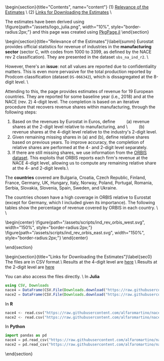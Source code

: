 <!-- =============================
     ABOUT
    ============================== -->
\begin{section}{title="Contents", name="content"}
(1) [Relevance of the Estimates](#summ) \\
(2) [Links for Downloading the Estimates](#sec0) \\

The estimates have been derived using \figure{path="/assets/logo_julia.png", width="10%", style="border-radius:2px;"}
and this page was created using [PkgPage.jl](https://github.com/tlienart/PkgPage.jl)
\end{section}

<!-- ==============================
     SUMMARY
     ============================== -->
\begin{section}{title="Relevance of the Estimates"}\label{summ}
Eurostat provides official statistics for revenue of industries in the **manufacturing sector** (sector C, with codes from 1000 to 3399, as defined by the NACE rev 2 classification). They are presented in the dataset `sbs_na_ind_r2`. \\

However, there's an **issue**: not all values are reported due to confidentiality matters. This is even more pervasive for the total production reported by Prodcom classification (dataset `DS-066342`), which is dissagregated at the 8-digit level. \\

Attending to this, the page provides estimates of revenue for 19 European countries. They are reported for some baseline year (i.e., 2018) and at the NACE (rev. 2) 4-digit level. The completion is based on an iterative procedure that recovers revenue shares within manufacturing, through the following steps:
1. Based on the revenues by Eurostat in Euros, define
	&ensp; &ensp; &ensp; (a) revenue shares at the 2-digit level relative to manufacturing, and \\
	&ensp; &ensp; &ensp; (b) revenue shares at the 4-digit level relative to the industry's 2-digit level.
2. Given remaining missing shares in (a) and (b), define relative shares based on previous years. To improve accuracy, the completion of relative shares are performed at the 4- and 2-digit level separately.
1. If there are still missing shares, we use information from the [ORBIS dataset](https://www.bvdinfo.com/en-gb/our-products/data/international/orbis). This exploits that ORBIS reports each firm's revenue at the NACE 4-digit level, allowing us to compute any remaining relative share at the 4- and 2-digit levels.\\

The **countries** covered are Bulgaria, Croatia, Czech Republic, Finland, France, Germany, UK, Hungary, Italy, 
Norway, Poland, Portugal, Romania, Serbia, Slovakia, Slovenia, Spain, Sweden, and Ukraine. 

The countries chosen have a high coverage in ORBIS relative to Eurostat (except for Germany, which I included given its importance). The following tables show the percentage of revenue covered by ORBIS in each country. \\ \\

\begin{center}
\figure{path="/assets/scripts/ind_rev_orbis_west.svg", width="150%", style="border-radius:2px;"}
\figure{path="/assets/scripts/ind_rev_orbis_east.svg", width="150%", style="border-radius:2px;"}
\end{center}



\end{section}


<!-- ==============================
     ESTIMATES
     ============================== -->
\begin{section}{title="Links for Downloading the Estimates"}\label{sec0}
The files are in CSV format.\\
Results at the 4-digit level are [here](https://raw.githubusercontent.com/alfaromartino/nace4europe/main/page/_assets/euro_nace4.csv) \\
Results at the 2-digit level are [here](https://raw.githubusercontent.com/alfaromartino/nace4europe/main/page/_assets/euro_nace2.csv)

You can also access the files directly. \\
In **Julia** 

```julia
using CSV, Downloads
nace4 = DataFrame(CSV.File(Downloads.download("https://raw.githubusercontent.com/alfaromartino/nace4europe/main/page/_assets/euro_nace4.csv"))) 
nace2 = DataFrame(CSV.File(Downloads.download("https://raw.githubusercontent.com/alfaromartino/nace4europe/main/page/_assets/euro_nace2.csv")))
```

In **R**
```Python
nace4 <- read.csv("https://raw.githubusercontent.com/alfaromartino/nace4europe/main/page/_assets/euro_nace4.csv")
nace2 <- read.csv("https://raw.githubusercontent.com/alfaromartino/nace4europe/main/page/_assets/euro_nace2.csv")
```

In **Python**
```Python
import pandas as pd
nace4 = pd.read_csv("https://raw.githubusercontent.com/alfaromartino/nace4europe/main/page/_assets/euro_nace4.csv")
nace2 = pd.read_csv("https://raw.githubusercontent.com/alfaromartino/nace4europe/main/page/_assets/euro_nace2.csv")
```




\end{section}



